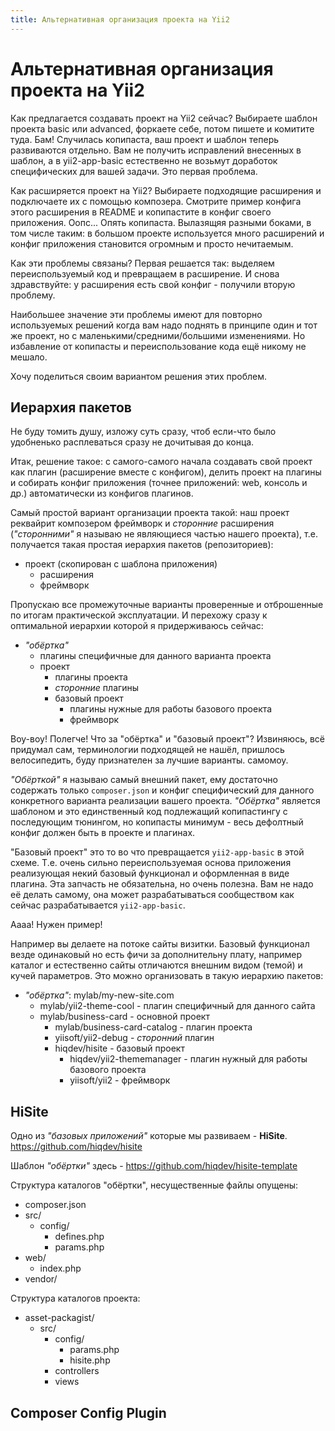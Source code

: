 ```yaml
---
title: Альтернативная организация проекта на Yii2
---
```


# Альтернативная организация проекта на Yii2

Как предлагается создавать проект на Yii2 сейчас? Выбираете шаблон проекта basic или
advanced, форкаете себе, потом пишете и комитите туда. Бам! Случилась копипаста, ваш
проект и шаблон теперь развиваются отдельно. Вам не получить исправлений внесенных в
шаблон, а в yii2-app-basic естественно не возьмут доработок специфических для вашей
задачи. Это первая проблема.

Как расширяется проект на Yii2? Выбираете подходящие расширения и подключаете их с
помощью композера. Смотрите пример конфига этого расширения в README и копипастите в
конфиг своего приложения. Оопс... Опять копипаста. Вылазящяя разными боками, в том числе
таким: в большом проекте используется много расширений и конфиг приложения становится
огромным и просто нечитаемым.

Как эти проблемы связаны? Первая решается так: выделяем переиспользуемый код и
превращаем в расширение. И снова здравствуйте: у расширения есть свой конфиг -
получили вторую проблему.

Наибольшее значение эти проблемы имеют для повторно используемых решений когда вам
надо поднять в принципе один и тот же проект, но с маленькими/средними/большими
изменениями.
Но избавление от копипасты и переиспользование кода ещё никому не мешало.

Хочу поделиться своим вариантом решения этих проблем.

## Иерархия пакетов

Не буду томить душу, изложу суть сразу, чтоб если-что было удобненько расплеваться сразу
не дочитывая до конца.

Итак, решение такое: с самого-самого начала создавать свой проект как плагин (расширение
вместе с конфигом), делить проект на плагины и собирать конфиг приложения (точнее
приложений: web, консоль и др.) автоматически из конфигов плагинов.

Самый простой вариант организации проекта такой: наш проект реквайрит композером
фреймворк и *сторонние* расширения (*"сторонними"* я называю не являющиеся частью нашего
проекта), т.е. получается такая простая иерархия пакетов (репозиториев):

- проект (скопирован с шаблона приложения)
    - расширения
    - фреймворк

Пропускаю все промежуточные варианты проверенные и отброшенные по итогам практической
эксплуатации. И перехожу сразу к оптимальной иерархии которой я придерживаюсь сейчас:

- *"обёртка"*
    - плагины специфичные для данного варианта проекта
    - проект
        - плагины проекта
        - *сторонние* плагины
        - базовый проект
            - плагины нужные для работы базового проекта
            - фреймворк

Воу-воу! Полегче! Что за "обёртка" и "базовый проект"?
Извиняюсь, всё придумал сам, терминологии подходящей не нашёл, пришлось велосипедить, буду признателен за лучшие варианты.
самомоу.

*"Обёрткой"* я называю самый внешний пакет, ему достаточно содержать только
`composer.json` и конфиг специфический для данного конкретного варианта реализации вашего проекта.
*"Обёртка"* является шаблоном и это единственный код подлежащий копипастингу с
последующим тюнингом, но копипасты минимум - весь дефолтный конфиг должен быть
в проекте и плагинах.

"Базовый проект" это то во что превращается `yii2-app-basic` в этой схеме.
Т.е. очень сильно переиспользуемая основа приложения реализующая некий базовый
функционал и оформленная в виде плагина.
Эта запчасть не обязательна, но очень полезна. Вам не надо её делать самому, она
может разрабатываться сообществом как сейчас разрабатывается `yii2-app-basic`.

Аааа! Нужен пример!

Например вы делаете на потоке сайты визитки. Базовый функционал везде одинаковый
но есть фичи за дополнительну плату, например каталог и естественно сайты отличаются
внешним видом (темой) и кучей параметров.
Это можно организовать в такую иерархию пакетов:

- *"обёртка"*: mylab/my-new-site.com
    - mylab/yii2-theme-cool - плагин специфичный для данного сайта
    - mylab/business-card - основной проект
        - mylab/business-card-catalog - плагин проекта
        - yiisoft/yii2-debug - *сторонний* плагин
        - hiqdev/hisite - базовый проект
            - hiqdev/yii2-thememanager - плагин нужный для работы базового проекта
            - yiisoft/yii2 - фреймворк

## HiSite

Одно из *"базовых приложений"* которые мы развиваем - **HiSite**.
https://github.com/hiqdev/hisite

Шаблон *"обёртки"* здесь -
https://github.com/hiqdev/hisite-template


Структура каталогов "обёртки", несущественные файлы опущены:

- composer.json
- src/
    - config/
        - defines.php
        - params.php
- web/
    - index.php
- vendor/

Структура каталогов проекта:

- asset-packagist/
    - src/
        - config/
            - params.php
            - hisite.php
        - controllers
        - views

## Composer Config Plugin

